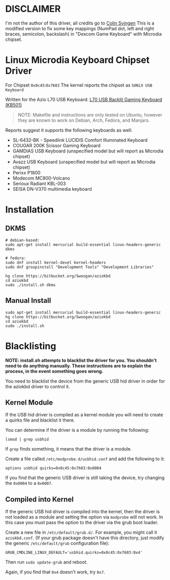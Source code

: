 # DISCLAIMER #
I'm not the author of this driver, all credits go to [Colin Svingen](https://bitbucket.org/%7Bb2074096-37da-4f83-b574-319a9bb048d5%7D/)
This is a modified version to fix some key mappings (NumPad dot, left and right braces, semicolon, backslash) in "Dexcom Game Keyboard" with Microdia chipset.

# Linux Microdia Keyboard Chipset Driver #

For Chipset `0x0c45`:`0x7603`
The kernel reports the chipset as `SONiX USB Keyboard`

Written for the Azio L70 USB Keyboard: [L70 USB Backlit Gaming Keyboard (KB501)](http://www.aziocorp.com/webe/html/products/index2.aspx?num=50)

> NOTE: Makefile and instructions are only tested on Ubuntu, however they are known to work on Debian, Arch, Fedora, and Manjaro.

Reports suggest it supports the following keyboards as well:

 * SL-6432-BK - Speedlink LUCIDIS Comfort Illuminated Keyboard
 * COUGAR 200K Scissor Gaming Keyboard
 * GAMDIAS USB Keyboard (unspecified model but will report as Microdia chipset)
 * Avazz USB Keyboard (unspecified model but will report as Microdia chipset)
 * Perixx P1800
 * Modecom MC800-Volcano 
 * Serioux Radiant KBL-003
 * SEISA DN-V370 multimedia keyboard

# Installation ##
## DKMS ##

    # debian-based:
    sudo apt-get install mercurial build-essential linux-headers-generic dkms
    
    # fedora:
    sudo dnf install kernel-devel kernel-headers
    sudo dnf groupinstall "Development Tools" "Development Libraries"
    
    hg clone https://bitbucket.org/Swoogan/aziokbd
    cd aziokbd
    sudo ./install.sh dkms
    
    

## Manual Install ##

    sudo apt-get install mercurial build-essential linux-headers-generic
    hg clone https://bitbucket.org/Swoogan/aziokbd
    cd aziokbd
    sudo ./install.sh

# Blacklisting #

**NOTE: install.sh attempts to blacklist the driver for you. You shouldn't need to do anything manually. These instructions are to explain the process, in the event something goes wrong.**

You need to blacklist the device from the generic USB hid driver in order for the aziokbd driver to control it.

## Kernel Module ##
If the USB hid driver is compiled as a kernel module you will need to create a quirks file and blacklist it there.

You can determine if the driver is a module by running the following:

    lsmod | grep usbhid

If `grep` finds something, it means that the driver is a module.

Create a file called `/etc/modprobe.d/usbhid.conf` and add the following to it:

    options usbhid quirks=0x0c45:0x7603:0x0004

If you find that the generic USB driver is still taking the device, try changing the `0x0004` to a `0x0007`.

## Compiled into Kernel ##
If the generic USB hid driver is compiled into the kernel, then the driver is not loaded as a module and setting the option via `modprobe` will not work. In this case you must pass the option to the driver via the grub boot loader.

Create a new file in `/etc/default/grub.d/`. For example, you might call it `aziokbd.conf`. (If your grub package doesn't have this directory, just modify the generic `/etc/default/grub` configuration file):

    GRUB_CMDLINE_LINUX_DEFAULT='usbhid.quirks=0x0c45:0x7603:0x4'

Then run `sudo update-grub` and reboot.

Again, if you find that `0x4` doesn't work, try `0x7`.
